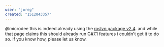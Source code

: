 ```yaml
---
user: "joreg"
created: "1512043357"
---
```


@microdee this is indeed already using the [roslyn package v2.4](https://github.com/dotnet/roslyn/wiki/NuGet-packages). and while that page claims this should already run C#7.1 features i couldn't get it to do so. if you know how, please let us know. 

